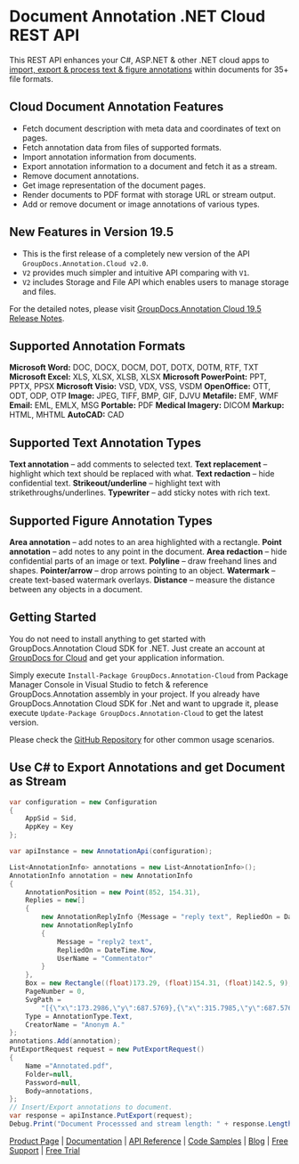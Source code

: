 # Document Annotation .NET Cloud REST API

This REST API enhances your C#, ASP.NET & other .NET cloud apps to [import, export & process text & figure annotations](https://products.groupdocs.cloud/annotation/net) within documents for 35+ file formats.

## Cloud Document Annotation Features

- Fetch document description with meta data and coordinates of text on pages.
- Fetch annotation data from files of supported formats.
- Import annotation information from documents.
- Export annotation information to a document and fetch it as a stream.
- Remove document annotations.
- Get image representation of the document pages.
- Render documents to PDF format with storage URL or stream output.
- Add or remove document or image annotations of various types.

## New Features in Version 19.5

- This is the first release of a completely new version of the API `GroupDocs.Annotation.Cloud v2.0`.
- `V2` provides much simpler and intuitive API comparing with `V1`.
- `V2` includes Storage and File API which enables users to manage storage and files.

For the detailed notes, please visit [GroupDocs.Annotation Cloud 19.5 Release Notes](https://wiki.groupdocs.cloud/annotationcloud/release-notes/2019/groupdocs-annotation-cloud-19-5-release-notes/).

## Supported Annotation Formats

**Microsoft Word:** DOC, DOCX, DOCM, DOT, DOTX, DOTM, RTF, TXT
**Microsoft Excel:** XLS, XLSX, XLSB, XLSX
**Microsoft PowerPoint:** PPT, PPTX, PPSX
**Microsoft Visio:** VSD, VDX, VSS, VSDM
**OpenOffice:** OTT, ODT, ODP, OTP
**Image:** JPEG, TIFF, BMP, GIF, DJVU
**Metafile:** EMF, WMF
**Email:** EML, EMLX, MSG
**Portable:** PDF
**Medical Imagery:** DICOM
**Markup:** HTML, MHTML
**AutoCAD:** CAD

## Supported Text Annotation Types

**Text annotation** – add comments to selected text.
**Text replacement** – highlight which text should be replaced with what.
**Text redaction** – hide confidential text.
**Strikeout/underline** – highlight text with strikethroughs/underlines.
**Typewriter** – add sticky notes with rich text.

## Supported Figure Annotation Types

**Area annotation** – add notes to an area highlighted with a rectangle.
**Point annotation** – add notes to any point in the document.
**Area redaction** – hide confidential parts of an image or text.
**Polyline** – draw freehand lines and shapes.
**Pointer/arrow** – drop arrows pointing to an object.
**Watermark** – create text-based watermark overlays.
**Distance** – measure the distance between any objects in a document.

## Getting Started

You do not need to install anything to get started with GroupDocs.Annotation Cloud SDK for .NET. Just create an account at [GroupDocs for Cloud](https://dashboard.groupdocs.cloud/#/apps) and get your application information.

Simply execute `Install-Package GroupDocs.Annotation-Cloud` from Package Manager Console in Visual Studio to fetch & reference GroupDocs.Annotation assembly in your project. If you already have GroupDocs.Annotation Cloud SDK for .Net and want to upgrade it, please execute `Update-Package GroupDocs.Annotation-Cloud` to get the latest version.

Please check the [GitHub Repository](https://github.com/groupdocs-annotation-cloud/groupdocs-annotation-cloud-dotnet) for other common usage scenarios.

## Use C# to Export Annotations and get Document as Stream

```csharp
var configuration = new Configuration
{
    AppSid = Sid,
    AppKey = Key
};

var apiInstance = new AnnotationApi(configuration);

List<AnnotationInfo> annotations = new List<AnnotationInfo>();
AnnotationInfo annotation = new AnnotationInfo
{
    AnnotationPosition = new Point(852, 154.31),
    Replies = new[]
    {
        new AnnotationReplyInfo {Message = "reply text", RepliedOn = DateTime.Now, UserName = "Admin"},
        new AnnotationReplyInfo
        {
            Message = "reply2 text",
            RepliedOn = DateTime.Now,
            UserName = "Commentator"
        }
    },
    Box = new Rectangle((float)173.29, (float)154.31, (float)142.5, 9),
    PageNumber = 0,
    SvgPath =
        "[{\"x\":173.2986,\"y\":687.5769},{\"x\":315.7985,\"y\":687.5769},{\"x\":173.2986,\"y\":678.5769},{\"x\":315.7985,\"y\":678.5769}]",
    Type = AnnotationType.Text,
    CreatorName = "Anonym A."
};
annotations.Add(annotation);
PutExportRequest request = new PutExportRequest()
{
    Name ="Annotated.pdf",
    Folder=null,
    Password=null,
    Body=annotations,
};
// Insert/Export annotations to document.
var response = apiInstance.PutExport(request);
Debug.Print("Document Processsed and stream length: " + response.Length);
```

[Product Page](https://products.groupdocs.cloud/annotation/net) | [Documentation](https://wiki.groupdocs.cloud/annotationcloud/) | [API Reference](https://apireference.groupdocs.cloud/annotation/) | [Code Samples](https://github.com/groupdocs-annotation-cloud/groupdocs-annotation-cloud-dotnet) | [Blog](https://blog.groupdocs.cloud/category/annotation/) | [Free Support](https://forum.groupdocs.cloud/c/annotation) | [Free Trial](https://dashboard.groupdocs.cloud/#/apps)
